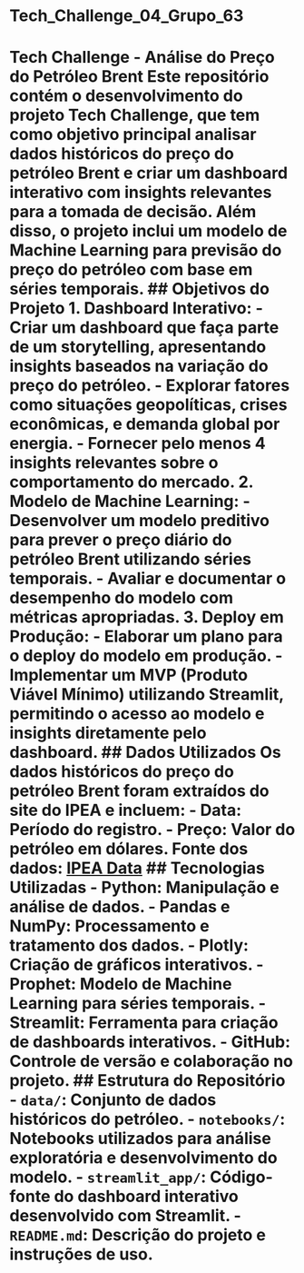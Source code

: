 # Tech_Challenge_04_Grupo_63
 # Tech Challenge - Análise do Preço do Petróleo Brent  Este repositório contém o desenvolvimento do projeto **Tech Challenge**, que tem como objetivo principal analisar dados históricos do preço do petróleo Brent e criar um dashboard interativo com insights relevantes para a tomada de decisão. Além disso, o projeto inclui um modelo de Machine Learning para previsão do preço do petróleo com base em séries temporais.  ## Objetivos do Projeto  1. **Dashboard Interativo**:    - Criar um dashboard que faça parte de um storytelling, apresentando insights baseados na variação do preço do petróleo.    - Explorar fatores como situações geopolíticas, crises econômicas, e demanda global por energia.    - Fornecer pelo menos **4 insights relevantes** sobre o comportamento do mercado.  2. **Modelo de Machine Learning**:    - Desenvolver um modelo preditivo para prever o preço diário do petróleo Brent utilizando séries temporais.    - Avaliar e documentar o desempenho do modelo com métricas apropriadas.  3. **Deploy em Produção**:    - Elaborar um plano para o deploy do modelo em produção.    - Implementar um **MVP** (Produto Viável Mínimo) utilizando **Streamlit**, permitindo o acesso ao modelo e insights diretamente pelo dashboard.  ## Dados Utilizados  Os dados históricos do preço do petróleo Brent foram extraídos do site do **IPEA** e incluem: - **Data**: Período do registro. - **Preço**: Valor do petróleo em dólares.  Fonte dos dados: [IPEA Data](http://www.ipeadata.gov.br/ExibeSerie.aspx?module=m&serid=1650971490&oper=view)  ## Tecnologias Utilizadas  - **Python**: Manipulação e análise de dados. - **Pandas e NumPy**: Processamento e tratamento dos dados. - **Plotly**: Criação de gráficos interativos. - **Prophet**: Modelo de Machine Learning para séries temporais. - **Streamlit**: Ferramenta para criação de dashboards interativos. - **GitHub**: Controle de versão e colaboração no projeto.  ## Estrutura do Repositório  - `data/`: Conjunto de dados históricos do petróleo. - `notebooks/`: Notebooks utilizados para análise exploratória e desenvolvimento do modelo. - `streamlit_app/`: Código-fonte do dashboard interativo desenvolvido com Streamlit. - `README.md`: Descrição do projeto e instruções de uso. 
